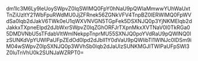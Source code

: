 dm1lc3M6Ly9leUoySWpvZ0lqSWlMQ0FpY0hNaU9pQWlaMmwwYUhWaUxtTnZiUzltY21WbFpuRWdMU0JjZFRnek56ZGNkVFV4TnpBZ0lERWlMQ0FpWVdSa0lqb2dJakV6TWk0eU1qWXVNVGN5TGpFek5DSXNJQ0p3YjNKMElqb2dJakkxTXpneElpd2dJbWxrSWpvZ0lqZGhORFJrTXpnMkxXVTNaV0l0TkRGa05DMDVNbU5sTFdabVltWmlNekppTnprMU55SXNJQ0poYVdRaU9pQWlNQ0lzSUNKdVpYUWlPaUFpZEdOd0lpd2dJblI1Y0dVaU9pQWlibTl1WlNJc0lDSm9iM04wSWpvZ0lpSXNJQ0p3WVhSb0lqb2dJaUlzSUNKMGJITWlPaUFpSWl3Z0luTnVhU0k2SUNJaWZRPT0=
